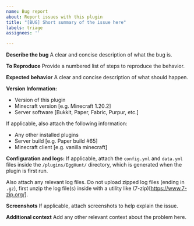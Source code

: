 ```yaml
---
name: Bug report
about: Report issues with this plugin
title: "[BUG] Short summary of the issue here"
labels: triage
assignees: ''

---
```


**Describe the bug**
A clear and concise description of what the bug is.

**To Reproduce**
Provide a numbered list of steps to reproduce the behavior.

**Expected behavior**
A clear and concise description of what should happen.

**Version Information:**
 - Version of this plugin
 - Minecraft version [e.g. Minecraft 1.20.2]
 - Server software [Bukkit, Paper, Fabric, Purpur, etc.]

If applicable, also attach the following information:
 - Any other installed plugins
 - Server build [e.g. Paper build #65]
 - Minecraft client [e.g. vanilla minecraft]

**Configuration and logs:**
If applicable, attach the `config.yml` and `data.yml` files inside the `/plugins/EggHunt/` directory, which is generated when the plugin is first run.

Also attach any relevant log files.
Do not upload zipped log files (ending in `.gz`), first unzip the log file(s) inside with a utility like (7-zip)[https://www.7-zip.org/].

**Screenshots**
If applicable, attach screenshots to help explain the issue.

**Additional context**
Add any other relevant context about the problem here.
